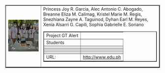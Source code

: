 <TABLE border="2">
<TR>
<TD>
<IMG src="ss ni lk.jpg.png">
</TD>
<TD>
<TABLE border="2">
<TR><TD colspn="2">Project GT Alert</TD></TR>
<TR><TD>Students</TD>Princess Joy R. Garcia, Alec Antonio C. Abogado, Breanne Eliza M. Calimag, Kristel Marie M. Regis, Snezhiana Zayne A. Taguinod, Dyhan Earl M. Reyes, Xenia Alsarri G. Capili, Sophia Gabrielle E. Soriano<TD></TD></TR>
<TR><TD></TD><TD></TD></TR>
<TR><TD></TD><TD></TD></TR>
<TR><TD></TD><TD></TD></TR>
<TR><TD></TD><TD></TD></TR>

<TR>
<TD>URL: </TD>
<TD><A href="http://www.spup.edu.ph">http://www.edu.ph</A></TD>
</TR>
